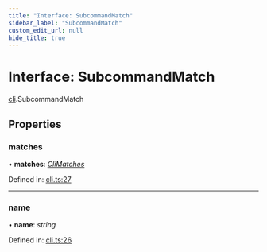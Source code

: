 ```yaml
---
title: "Interface: SubcommandMatch"
sidebar_label: "SubcommandMatch"
custom_edit_url: null
hide_title: true
---
```


# Interface: SubcommandMatch

[cli](../modules/cli.md).SubcommandMatch

## Properties

### matches

• **matches**: [*CliMatches*](cli.climatches.md)

Defined in: [cli.ts:27](https://github.com/tauri-apps/tauri/blob/a68b4ee8/tooling/api/src/cli.ts#L27)

___

### name

• **name**: *string*

Defined in: [cli.ts:26](https://github.com/tauri-apps/tauri/blob/a68b4ee8/tooling/api/src/cli.ts#L26)
